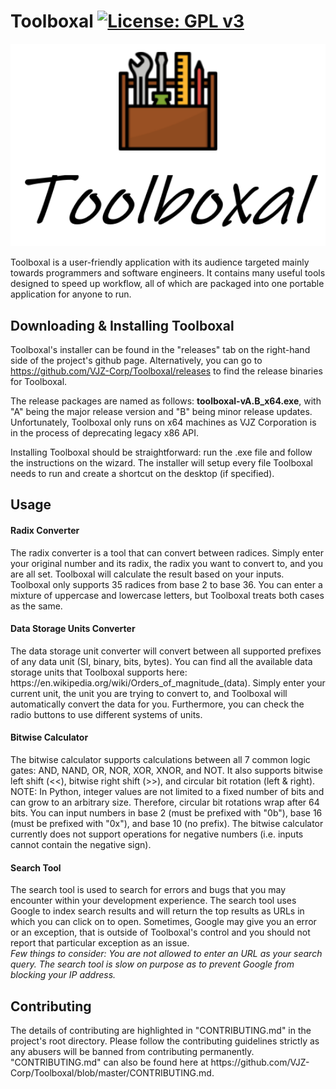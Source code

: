# Toolboxal [![License: GPL v3](https://img.shields.io/badge/License-GPLv3-blue.svg)](https://www.gnu.org/licenses/gpl-3.0)

<img src="./logo.png" width="999">

Toolboxal is a user-friendly application with its audience targeted mainly towards programmers and software engineers. It contains many useful tools designed to speed up workflow, all of which are packaged into one portable application for anyone to run.

<h2> Downloading & Installing Toolboxal </h2>

Toolboxal's installer can be found in the "releases" tab on the right-hand side of the project's github page. Alternatively, you can go to https://github.com/VJZ-Corp/Toolboxal/releases to find the release binaries for Toolboxal. 

The release packages are named as follows: <b>toolboxal-vA.B_x64.exe</b>, with "A" being the major release version and "B" being minor release updates. Unfortunately, Toolboxal only runs on x64 machines as VJZ Corporation is in the process of deprecating legacy x86 API. 

Installing Toolboxal should be straightforward: run the .exe file and follow the instructions on the wizard. The installer will setup every file Toolboxal needs to run and create a shortcut on the desktop (if specified). 

<h2>Usage</h2>
<h4>Radix Converter</h4>
The radix converter is a tool that can convert between radices. Simply enter your original number and its radix, the radix you want to convert to, and you are all set. Toolboxal will calculate the result based on your inputs. Toolboxal only supports 35 radices from base 2 to base 36. You can enter a mixture of uppercase and lowercase letters, but Toolboxal treats both cases as the same.

<h4>Data Storage Units Converter</h4>
The data storage unit converter will convert between all supported prefixes of any data unit (SI, binary, bits, bytes). You can find all the available data storage units that Toolboxal supports here: https://en.wikipedia.org/wiki/Orders_of_magnitude_(data). Simply enter your current unit, the unit you are trying to convert to, and Toolboxal will automatically convert the data for you. Furthermore, you can check the radio buttons to use different systems of units.

<h4>Bitwise Calculator</h4>
The bitwise calculator supports calculations between all 7 common logic gates: AND, NAND, OR, NOR, XOR, XNOR, and NOT. It also supports bitwise left shift (<<), bitwise right shift (>>), and circular bit rotation (left & right). NOTE: In Python, integer values are not limited to a fixed number of bits and can grow to an arbitrary size. Therefore, circular bit rotations wrap after 64 bits. You can input numbers in base 2 (must be prefixed with "0b"), base 16 (must be prefixed with "0x"), and base 10 (no prefix). The bitwise calculator currently does not support operations for negative numbers (i.e. inputs cannot contain the negative sign).

<h4>Search Tool</h4>
The search tool is used to search for errors and bugs that you may encounter within your development experience. The search tool uses Google to index search results and will return the top results as URLs in which you can click on to open. Sometimes, Google may give you an error or an exception, that is outside of Toolboxal's control and you should not report that particular exception as an issue. 
<br>
<em>Few things to consider: You are not allowed to enter an URL as your search query. The search tool is slow on purpose as to prevent Google from blocking your IP address. </em>

<h2>Contributing</h2>
The details of contributing are highlighted in "CONTRIBUTING.md" in the project's root directory. Please follow the contributing guidelines strictly as any abusers will be banned from contributing permanently. "CONTRIBUTING.md" can also be found here at https://github.com/VJZ-Corp/Toolboxal/blob/master/CONTRIBUTING.md.
